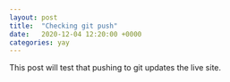 ```yaml
---
layout: post
title:  "Checking git push"
date:   2020-12-04 12:20:00 +0000
categories: yay
---
```


This post will test that pushing to git updates the live site.